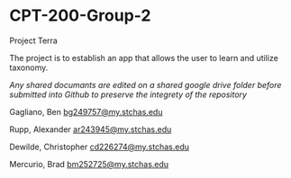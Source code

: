 # CPT-200-Group-2

Project Terra

The project is to establish an app that allows the user to learn and utilize taxonomy.

*Any shared documants are edited on a shared google drive folder before submitted into Github to preserve the integrety of the repository*

Gagliano, Ben	bg249757@my.stchas.edu

Rupp, Alexander	ar243945@my.stchas.edu

Dewilde,  Christopher	cd226274@my.stchas.edu

Mercurio, Brad	bm252725@my.stchas.edu
